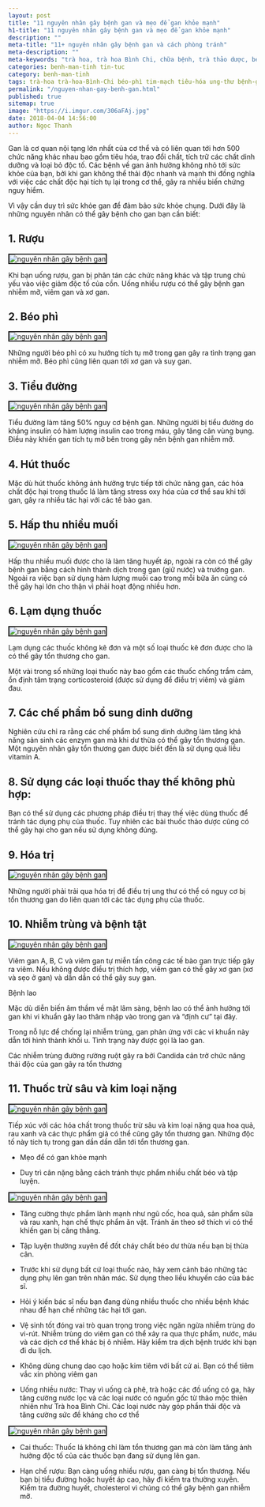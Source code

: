 ```yaml
---
layout: post
title: "11 nguyên nhân gây bệnh gan và mẹo để gan khỏe mạnh"
h1-title: "11 nguyên nhân gây bệnh gan và mẹo để gan khỏe mạnh"
description: ""
meta-title: "11+ nguyên nhân gây bệnh gan và cách phòng tránh"
meta-description: ""
meta-keywords: "trà hoa, trà hoa Bình Chi, chữa bệnh, trà thảo dược, béo phì, tiêu hóa, ung thư, bệnh gan"
categories: benh-man-tinh tin-tuc
category: benh-man-tinh
tags: trà-hoa trà-hoa-Bình-Chi béo-phì tim-mạch tiêu-hóa ung-thư bệnh-gan
permalink: "/nguyen-nhan-gay-benh-gan.html"
published: true
sitemap: true
image: "https://i.imgur.com/306aFAj.jpg"
date: 2018-04-04 14:56:00
author: Ngọc Thanh
---
```

Gan là cơ quan nội tạng lớn nhất của cơ thể và có liên quan tới hơn 500 chức năng khác nhau bao gồm tiêu hóa, trao đổi chất, tích trữ các chất dinh dưỡng và loại bỏ độc tố.
Các bệnh về gan ảnh hưởng không nhỏ tới sức khỏe của bạn, bởi khi gan không thể thải độc nhanh và mạnh thì đồng nghĩa với việc các chất độc hại tích tụ lại trong cơ thể, gây ra nhiều biến chứng nguy hiểm.

Vì vậy cần duy trì sức khỏe gan để đảm bảo sức khỏe chung. Dưới đây là những nguyên nhân có thể gây bệnh cho gan bạn cần biết:

## 1. Rượu

<img  src="https://i.imgur.com/W5xITKw.jpg" alt="nguyên nhân gây bệnh gan" class="image_fade responsive-img lazy" border="2">

Khi bạn uống rượu, gan bị phân tán các chức năng khác và tập trung chủ yếu vào việc giảm độc tố của cồn. Uống nhiều rượu có thể gây bệnh gan nhiễm mỡ, viêm gan và xơ gan.

## 2. Béo phì

<img  src="https://i.imgur.com/ium1z6f.jpg" alt="nguyên nhân gây bệnh gan" class="image_fade responsive-img lazy" border="2">

Những người béo phì có xu hướng tích tụ mỡ trong gan gây ra tình trạng gan nhiễm mỡ. Béo phì cũng liên quan tới xơ gan và suy gan.

## 3. Tiểu đường

<img  src="https://i.imgur.com/ZMHGj3c.jpg" alt="nguyên nhân gây bệnh gan" class="image_fade responsive-img lazy" border="2">

Tiểu đường làm tăng 50% nguy cơ bệnh gan. Những người bị tiểu đường do kháng insulin có hàm lượng insulin cao trong máu, gây tăng cân vùng bụng. Điều này khiến gan tích tụ mỡ bên trong gây nên bệnh gan nhiễm mỡ.

## 4. Hút thuốc

Mặc dù hút thuốc không ảnh hưởng trực tiếp tới chức năng gan, các hóa chất độc hại trong thuốc lá làm tăng stress oxy hóa của cơ thể sau khi tới gan, gây ra nhiều tác hại với các tế bào gan.

## 5. Hấp thu nhiều muối

<img  src="https://i.imgur.com/V2jLC02.jpg" alt="nguyên nhân gây bệnh gan" class="image_fade responsive-img lazy" border="2">

Hấp thu nhiều muối được cho là làm tăng huyết áp, ngoài ra còn có thể gây bệnh gan bằng cách hình thành dịch trong gan (giữ nước) và trướng gan. Ngoài ra việc bạn sử dụng hàm lượng muối cao trong mỗi bữa ăn cũng có thể gây hại lớn cho thận vì phải hoạt động nhiều hơn.

## 6. Lạm dụng thuốc

<img  src="https://i.imgur.com/UcneT9a.jpg" alt="nguyên nhân gây bệnh gan" class="image_fade responsive-img lazy" border="2">

Lạm dụng các thuốc không kê đơn và một số loại thuốc kê đơn được cho là có thể gây tổn thương cho gan.

Một vài trong số những loại thuốc này bao gồm các thuốc chống trầm cảm, ổn định tâm trạng corticosteroid (được sử dụng để điều trị viêm) và giảm đau.

## 7. Các chế phẩm bổ sung dinh dưỡng

Nghiên cứu chỉ ra rằng các chế phẩm bổ sung dinh dưỡng làm tăng khả năng sản sinh các enzym gan mà khi dư thừa có thể gây tổn thương gan. Một nguyên nhân gây tổn thương gan được biết đến là sử dụng quá liều vitamin A.

## 8. Sử dụng các loại thuốc thay thế không phù hợp:

Bạn có thể sử dụng các phương pháp điều trị thay thế việc dùng thuốc để tránh tác dụng phụ của thuốc. Tuy nhiên các bài thuốc thảo dược cũng có thể gây hại cho gan nếu sử dụng không đúng.

## 9. Hóa trị

<img  src="https://i.imgur.com/9XN5pbY.jpg" alt="nguyên nhân gây bệnh gan" class="image_fade responsive-img lazy" border="2">

Những người phải trải qua hóa trị để điều trị ung thư có thể có nguy cơ bị tổn thương gan do liên quan tới các tác dụng phụ của thuốc.

## 10. Nhiễm trùng và bệnh tật

<img  src="https://i.imgur.com/stk3yUT.jpg" alt="nguyên nhân gây bệnh gan" class="image_fade responsive-img lazy" border="2">

Viêm gan A, B, C và viêm gan tự miễn tấn công các tế bào gan trực tiếp gây ra viêm. Nếu không được điều trị thích hợp, viêm gan có thể gây xơ gan (xơ và sẹo ở gan) và dần dần có thể gây suy gan.

Bệnh lao

Mặc dù diễn biến âm thầm về mặt lâm sàng, bệnh lao có thể ảnh hưởng tới gan khi vi khuẩn gây lao thâm nhập vào trong gan và “định cư” tại đây.

Trong nỗ lực để chống lại nhiễm trùng, gan phản ứng với các vi khuẩn này dẫn tới hình thành khối u. Tình trạng này được gọi là lao gan.

Các nhiễm trùng đường rường ruột gây ra bởi Candida cản trở chức năng thải độc của gan gây ra tổn thương

## 11. Thuốc trừ sâu và kim loại nặng

<img  src="https://i.imgur.com/zQeBgMa.jpg" alt="nguyên nhân gây bệnh gan" class="image_fade responsive-img lazy" border="2">

Tiếp xúc với các hóa chất trong thuốc trừ sâu và kim loại nặng qua hoa quả, rau xanh và các thực phẩm giả có thể cũng gây tổn thương gan. Những độc tố này tích tụ trong gan dần dần dẫn tới tổn thương gan.

* Mẹo để có gan khỏe mạnh

- Duy trì cân nặng bằng cách tránh thực phẩm nhiều chất béo và tập luyện.

<img  src="https://i.imgur.com/1AQ5Fjp.jpg" alt="nguyên nhân gây bệnh gan" class="image_fade responsive-img lazy" border="2">

- Tăng cường thực phẩm lành mạnh như ngũ cốc, hoa quả, sản phẩm sữa và rau xanh, hạn chế thực phẩm ăn vặt. Tránh ăn theo sở thích vì có thể khiến gan bị căng thẳng.

- Tập luyện thường xuyên để đốt cháy chất béo dư thừa nếu bạn bị thừa cân.

- Trước khi sử dụng bất cứ loại thuốc nào, hãy xem cảnh báo những tác dụng phụ lên gan trên nhãn mác. Sử dụng theo liều khuyến cáo của bác sĩ.

- Hỏi ý kiến bác sĩ nếu bạn đang dùng nhiều thuốc cho nhiều bệnh khác nhau để hạn chế những tác hại tới gan.

- Vệ sinh tốt đóng vai trò quan trọng trong việc ngăn ngừa nhiễm trùng do vi-rút. Nhiễm trùng do viêm gan có thể xảy ra qua thực phẩm, nước, máu và các dịch cơ thể khác bị ô nhiễm. Hãy kiểm tra dịch bệnh trước khi bạn đi du lịch.

- Không dùng chung dao cạo hoặc kim tiêm với bất cứ ai. Bạn có thể tiêm vắc xin phòng viêm gan

- Uống nhiều nước: Thay vì uống cà phê, trà hoặc các đồ uống có ga, hãy tăng cường nước lọc và các loại nước có nguồn gốc từ thảo mộc thiên nhiên như Trà hoa Bình Chi. Các loại nước này góp phần thải độc và tăng cường sức đề kháng cho cơ thể

<img  src="https://i.imgur.com/CNjHvgM.jpg" alt="nguyên nhân gây bệnh gan" class="image_fade responsive-img lazy" border="2">

- Cai thuốc: Thuốc lá không chỉ làm tổn thương gan mà còn làm tăng ảnh hưởng độc tố của các thuốc bạn đang sử dụng lên gan.

- Hạn chế rượu: Bạn càng uống nhiều rượu, gan càng bị tổn thương. Nếu bạn bị tiểu đường hoặc huyết áp cao, hãy đi kiểm tra thường xuyên. Kiểm tra đường huyết, cholesterol vì chúng có thể gây bệnh gan nhiễm mỡ.
